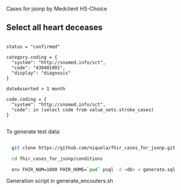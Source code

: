 Cases for jsonp by Medclient HS-Choice

## Select all heart deceases

```

status = "confirmed"

category.coding = {
  "system": "http://snomed.info/sct",
  "code": "439401001",
  "display": "diagnosis"
}

dateAsserted > 1 month

code.coding = {
  "system": "http://snomed.info/sct",
  "code": in (select code from value_sets.stroke_cases)
}


```

To generate test data:

```bash

  git clone https://github.com/niquola/fhir_cases_for_jsonp.git

  cd fhir_cases_for_jsonp/conditions

  env FHIR_NUM=1000 FHIR_HOME=`pwd` psql -d <db> < generate.sql
```


Generation script in generate_encouters.sh
